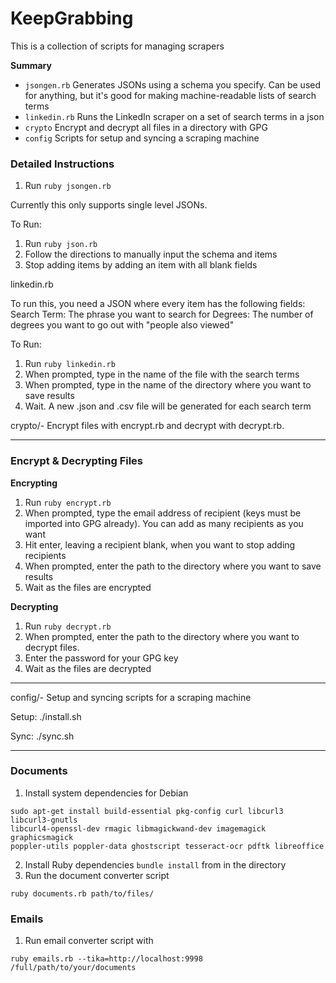 KeepGrabbing
============

This is a collection of scripts for managing scrapers

**Summary**

- `jsongen.rb` Generates JSONs using a schema you specify. Can be used for 
anything, but it's good for making machine-readable lists of search terms
- `linkedin.rb` Runs the LinkedIn scraper on a set of search terms in a json
- `crypto` Encrypt and decrypt all files in a directory with GPG
- `config` Scripts for setup and syncing a scraping machine

### Detailed Instructions

1. Run `ruby jsongen.rb`

Currently this only supports single level JSONs.

To Run:

1. Run `ruby json.rb`
2. Follow the directions to manually input the schema and items
3. Stop adding items by adding an item with all blank fields

linkedin.rb

To run this, you need a JSON where every item has the following fields:
Search Term: The phrase you want to search for
Degrees: The number of degrees you want to go out with "people also viewed"

To Run:

1. Run `ruby linkedin.rb`
2. When prompted, type in the name of the file with the search terms
3. When prompted, type in the name of the directory where you want to save
results
4. Wait. A new .json and .csv file will be generated for each search term


crypto/-
Encrypt files with encrypt.rb and decrypt with decrypt.rb.

---

### Encrypt & Decrypting Files

**Encrypting**

1. Run `ruby encrypt.rb`
2. When prompted, type the email address of recipient (keys must be imported
into GPG already). You can add as many recipients as you want
3. Hit enter, leaving a recipient blank, when you want to stop adding
recipients
4. When prompted, enter the path to the directory where you want to save
results
5. Wait as the files are encrypted

**Decrypting**

1. Run `ruby decrypt.rb`
2. When prompted, enter the path to the directory where you want to decrypt
files.
3. Enter the password for your GPG key
4. Wait as the files are decrypted

---


config/-
Setup and syncing scripts for a scraping machine

Setup:
./install.sh

Sync:
./sync.sh

---


### Documents

1. Install system dependencies for Debian

```
sudo apt-get install build-essential pkg-config curl libcurl3 libcurl3-gnutls 
libcurl4-openssl-dev rmagic libmagickwand-dev imagemagick graphicsmagick 
poppler-utils poppler-data ghostscript tesseract-ocr pdftk libreoffice
```

2. Install Ruby dependencies `bundle install` from in the directory
3. Run the document converter script

```
ruby documents.rb path/to/files/
```

### Emails

1. Run email converter script with

```
ruby emails.rb --tika=http://localhost:9998 /full/path/to/your/documents
```

